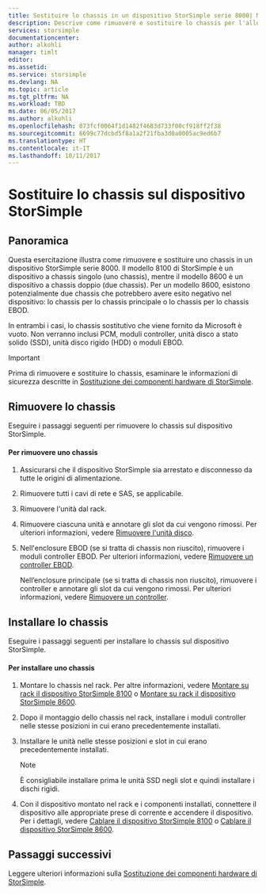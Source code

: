 ```yaml
---
title: Sostituire lo chassis in un dispositivo StorSimple serie 8000| Microsoft Docs
description: Descrive come rimuovere e sostituire lo chassis per l'alloggiamento principale o EBOD di StorSimple.
services: storsimple
documentationcenter: 
author: alkohli
manager: timlt
editor: 
ms.assetid: 
ms.service: storsimple
ms.devlang: NA
ms.topic: article
ms.tgt_pltfrm: NA
ms.workload: TBD
ms.date: 06/05/2017
ms.author: alkohli
ms.openlocfilehash: 073fcf0064f1d1482f4683d733f00cf918ff2f38
ms.sourcegitcommit: 6699c77dcbd5f8a1a2f21fba3d0a0005ac9ed6b7
ms.translationtype: HT
ms.contentlocale: it-IT
ms.lasthandoff: 10/11/2017
---
```

# <a name="replace-the-chassis-on-your-storsimple-device"></a>Sostituire lo chassis sul dispositivo StorSimple
## <a name="overview"></a>Panoramica
Questa esercitazione illustra come rimuovere e sostituire uno chassis in un dispositivo StorSimple serie 8000. Il modello 8100 di StorSimple è un dispositivo a chassis singolo (uno chassis), mentre il modello 8600 è un dispositivo a chassis doppio (due chassis). Per un modello 8600, esistono potenzialmente due chassis che potrebbero avere esito negativo nel dispositivo: lo chassis per lo chassis principale o lo chassis per lo chassis EBOD.

In entrambi i casi, lo chassis sostitutivo che viene fornito da Microsoft è vuoto. Non verranno inclusi PCM, moduli controller, unità disco a stato solido (SSD), unità disco rigido (HDD) o moduli EBOD.

> [!IMPORTANT]
> Prima di rimuovere e sostituire lo chassis, esaminare le informazioni di sicurezza descritte in [Sostituzione dei componenti hardware di StorSimple](storsimple-8000-hardware-component-replacement.md).


## <a name="remove-the-chassis"></a>Rimuovere lo chassis
Eseguire i passaggi seguenti per rimuovere lo chassis sul dispositivo StorSimple.

#### <a name="to-remove-a-chassis"></a>Per rimuovere uno chassis
1. Assicurarsi che il dispositivo StorSimple sia arrestato e disconnesso da tutte le origini di alimentazione.
2. Rimuovere tutti i cavi di rete e SAS, se applicabile.
3. Rimuovere l'unità dal rack.
4. Rimuovere ciascuna unità e annotare gli slot da cui vengono rimossi. Per ulteriori informazioni, vedere [Rimuovere l'unità disco](storsimple-8000-disk-drive-replacement.md#remove-the-disk-drive).
5. Nell'enclosure EBOD (se si tratta di chassis non riuscito), rimuovere i moduli controller EBOD. Per ulteriori informazioni, vedere [Rimuovere un controller EBOD](storsimple-8000-ebod-controller-replacement.md#remove-an-ebod-controller).
   
    Nell’enclosure principale (se si tratta di chassis non riuscito), rimuovere i controller e annotare gli slot da cui vengono rimossi. Per ulteriori informazioni, vedere [Rimuovere un controller](storsimple-8000-controller-replacement.md#remove-a-controller).

## <a name="install-the-chassis"></a>Installare lo chassis
Eseguire i passaggi seguenti per installare lo chassis sul dispositivo StorSimple.

#### <a name="to-install-a-chassis"></a>Per installare uno chassis
1. Montare lo chassis nel rack. Per altre informazioni, vedere [Montare su rack il dispositivo StorSimple 8100](storsimple-8100-hardware-installation.md#rack-mount-your-storsimple-8100-device) o [Montare su rack il dispositivo StorSimple 8600](storsimple-8600-hardware-installation.md#rack-mount-your-storsimple-8600-device).
2. Dopo il montaggio dello chassis nel rack, installare i moduli controller nelle stesse posizioni in cui erano precedentemente installati.
3. Installare le unità nelle stesse posizioni e slot in cui erano precedentemente installati.
   
   > [!NOTE]
   > È consigliabile installare prima le unità SSD negli slot e quindi installare i dischi rigidi.
  
4. Con il dispositivo montato nel rack e i componenti installati, connettere il dispositivo alle appropriate prese di corrente e accendere il dispositivo. Per i dettagli, vedere [Cablare il dispositivo StorSimple 8100](storsimple-8100-hardware-installation.md#cable-your-storsimple-8100-device) o [Cablare il dispositivo StorSimple 8600](storsimple-8600-hardware-installation.md#cable-your-storsimple-8600-device).

## <a name="next-steps"></a>Passaggi successivi
Leggere ulteriori informazioni sulla [Sostituzione dei componenti hardware di StorSimple](storsimple-8000-hardware-component-replacement.md).

